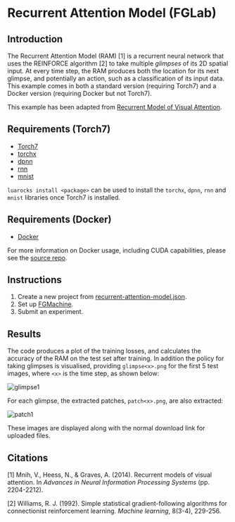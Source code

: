# Recurrent Attention Model (FGLab)

## Introduction

The Recurrent Attention Model (RAM) [1] is a recurrent neural network that uses the REINFORCE algorithm [2] to take multiple *glimpses* of its 2D spatial input. At every time step, the RAM produces both the location for its next glimpse, and potentially an action, such as a classification of its input data. This example comes in both a standard version (requiring Torch7) and a Docker version (requiring Docker but not Torch7).

This example has been adapted from [Recurrent Model of Visual Attention](http://torch.ch/blog/2015/09/21/rmva.html).

## Requirements (Torch7)

- [Torch7](http://torch.ch/)
- [torchx](https://github.com/nicholas-leonard/torchx)
- [dpnn](https://github.com/nicholas-leonard/dpnn)
- [rnn](https://github.com/Element-Research/rnn)
- [mnist](https://github.com/andresy/mnist)

`luarocks install <package>` can be used to install the `torchx`, `dpnn`, `rnn` and `mnist` libraries once Torch7 is installed.

## Requirements (Docker)

- [Docker](https://www.docker.com/)

For more information on Docker usage, including CUDA capabilities, please see the [source repo](https://github.com/Kaixhin/dockerfiles).

## Instructions

1. Create a new project from [recurrent-attention-model.json](https://github.com/Kaixhin/FGLab/blob/master/examples/Recurrent-Attention-Model/recurrent-attention-model.json).
1. Set up [FGMachine](https://github.com/Kaixhin/FGMachine/blob/master/examples/Recurrent-Attention-Model).
1. Submit an experiment.

## Results

The code produces a plot of the training losses, and calculates the accuracy of the RAM on the test set after training. In addition the policy for taking glimpses is visualised, providing `glimpse<x>.png` for the first 5 test images, where `<x>` is the time step, as shown below:

![glimpse1](https://raw.githubusercontent.com/Kaixhin/FGLab/master/examples/Recurrent-Attention-Model/glimpse1.png)

For each glimpse, the extracted patches, `patch<x>.png`, are also extracted:

![patch1](https://raw.githubusercontent.com/Kaixhin/FGLab/master/examples/Recurrent-Attention-Model/patch1.png)

These images are displayed along with the normal download link for uploaded files.

## Citations

[1] Mnih, V., Heess, N., & Graves, A. (2014). Recurrent models of visual attention. In *Advances in Neural Information Processing Systems* (pp. 2204-2212).

[2] Williams, R. J. (1992). Simple statistical gradient-following algorithms for connectionist reinforcement learning. *Machine learning*, 8(3-4), 229-256.
